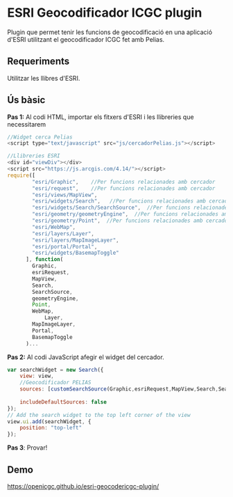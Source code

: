 ESRI Geocodificador ICGC plugin
========================================

Plugin que permet tenir les funcions de geocodificació en una aplicació d'ESRI utilitzant el geocodificador ICGC fet amb Pelias.

## Requeriments

Utilitzar les llibres d'ESRI.


## Ús bàsic

**Pas 1:** Al codi HTML, importar els fitxers d'ESRI i les llibreries que necessitarem

```javascript
//Widget cerca Pelias
<script type="text/javascript" src="js/cercadorPelias.js"></script>

//Llibreries ESRI
<div id="viewDiv"></div>
<script src="https://js.arcgis.com/4.14/"></script>
require([        
        "esri/Graphic",    //Per funcions relacionades amb cercador
        "esri/request",    //Per funcions relacionades amb cercador 
        "esri/views/MapView",
        "esri/widgets/Search",   //Per funcions relacionades amb cercador
        "esri/widgets/Search/SearchSource",  //Per funcions relacionades amb cercador
        "esri/geometry/geometryEngine",  //Per funcions relacionades amb cercador
        "esri/geometry/Point",  //Per funcions relacionades amb cercador
        "esri/WebMap",
        "esri/layers/Layer",
        "esri/layers/MapImageLayer",
        "esri/portal/Portal",
        "esri/widgets/BasemapToggle"
      ], function(        
        Graphic,
        esriRequest,
        MapView,
        Search,
        SearchSource,
        geometryEngine,
        Point,
        WebMap,
		    Layer,
        MapImageLayer,
        Portal,
        BasemapToggle
      )...
```

**Pas 2:** Al codi JavaScript afegir el widget del cercador.

```javascript
var searchWidget = new Search({
    view: view,
    //Geocodificador PELIAS 
    sources: [customSearchSource(Graphic,esriRequest,MapView,Search,SearchSource,geometryEngine,Point)],
              
    includeDefaultSources: false
});
// Add the search widget to the top left corner of the view        
view.ui.add(searchWidget, {
    position: "top-left"
}); 
```

**Pas 3**: Provar!

## Demo

https://openicgc.github.io/esri-geocodericgc-plugin/


